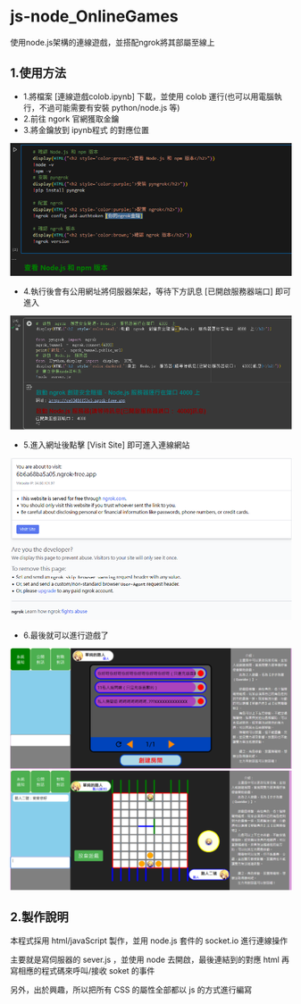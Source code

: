 # js-node_OnlineGames
使用node.js架構的連線遊戲，並搭配ngrok將其部屬至線上

## 1.使用方法
- 1.將檔案 [連線遊戲colob.ipynb] 下載，並使用 colob 運行(也可以用電腦執行，不過可能需要有安裝 python/node.js 等)
- 2.前往 ngork 官網獲取金鑰
- 3.將金鑰放到 ipynb程式 的對應位置

![alt text](說明圖片/image1.png)

- 4.執行後會有公用網址將伺服器架起，等待下方訊息 [已開啟服務器端口] 即可進入

![alt text](說明圖片/image2.png)

- 5.進入網址後點擊 [Visit Site] 即可進入連線網站

![alt text](說明圖片/image3.png)

- 6.最後就可以進行遊戲了

![alt text](說明圖片/image4.png)
![alt text](說明圖片/image5.png)
## 2.製作說明
本程式採用 html/javaScript 製作，並用 node.js 套件的 socket.io 進行連線操作

主要就是寫伺服器的 sever.js ，並使用 node 去開啟，最後連結到的對應 html 再寫相應的程式碼來呼叫/接收 soket 的事件

另外，出於興趣，所以把所有 CSS 的屬性全部都以 js 的方式進行編寫